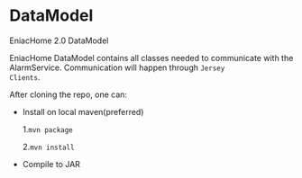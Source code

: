 # DataModel
EniacHome 2.0 DataModel

EniacHome DataModel contains all classes needed to communicate with the AlarmService. 
Communication will happen through <code>Jersey Clients</code>.

After cloning the repo, one can:

- Install on local maven(preferred)

  1.<code>mvn package</code>
  
  2.<code>mvn install</code>
  
- Compile to JAR
